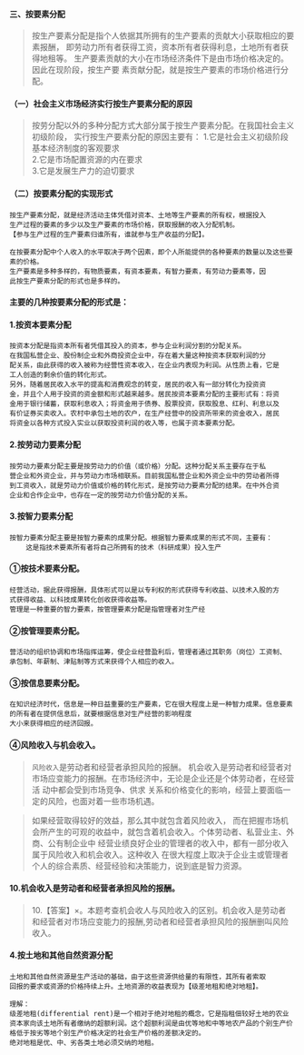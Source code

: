 #### 三、按要素分配
>   按生产要素分配是指个人依据其所拥有的生产要素的贡献大小获取相应的要素报酬，
    即劳动力所有者获得工资，资本所有者获得利息，土地所有者获得地租等。
    生产要素贡献的大小在市场经济条件下是由市场价格决定的。因此在现阶段，按生产要
    素贡献分配，就是按生产要素的市场价格进行分配。

#### （一）社会主义市场经济实行按生产要素分配的原因
>   按劳分配以外的多种分配方式大部分属于按生产要素分配。在我国社会主义初级阶段，
实行按生产要素分配的原因主要有：
    1.它是社会主义初级阶段基本经济制度的客观要求  
    2.它是市场配置资源的内在要求  
    3.它是发展生产力的迫切要求  

#### （二）按要素分配的实现形式
    按生产要素分配，就是经济活动主体凭借对资本、土地等生产要素的所有权，根据投入
    生产过程的要素的多少以及生产要素的市场价格，获取报酬的收入分配机制。
    【参与生产过程的生产要素归谁所有，谁就参与生产收益的分配】。

    在按要素分配中个人收入的水平取决于两个因素，即个人所能提供的各种要素的数量以及这些要素的价格。
    生产要素是多种多样的，有物质要素，有资本要素，有智力要素，有劳动力要素等，因
    此按生产要素分配的形式也是多样的。

#### 主要的几种按要素分配的形式是：
#### 1.按资本要素分配
    按资本分配是指资本所有者凭借其投入的资本，参与企业利润分割的分配关系。
    在我国私营企业、股份制企业和外商投资企业中，存在着大量这种按资本获取利润的分
    配关系，由此获得的收入被称为经营性资本收入，在企业内表现为利润。从性质上看，它是
    工人创造的剩余价值的转化形式。
    另外，随着居民收入水平的提高和消费观念的转变，居民的收入有一部分转化为投资资
    金，并且个人用于投资的资金额和形式越来越多。居民按资本要素分配的主要形式有：将资
    金用于银行储蓄，获取利息收入；将资金用于债券、股票投资，获取股息、红利、利息以及
    有价证券买卖收入。农村中承包土地的农户，在生产经营中的投资所带来的资金收入，居民
    将资金以各种方式投入实业以获取投资利润的收入等，也属于资本要素分配。
#### 2.按劳动力要素分配
    按劳动力要素分配主要是按劳动力的价值（或价格）分配。这种分配关系主要存在于私
    营企业和外资企业，并与劳动力市场相联系。目前我国私营企业和外资企业中的劳动者所得
    到工资收入，就是劳动力价值或价格的转化形式，是按劳动力要素分配的结果。在中外合资
    企业和合作企业中，也存在一定的按劳动力价值分配的关系。
#### 3.按智力要素分配
    按智力要素分配主要是按智力要素的成果分配。根据智力要素成果的形式不同，主要有：
        这是指技术要素所有者将自己所拥有的技术（科研成果）投入生产
#### ①按技术要素分配。
    经营活动，据此获得报酬，具体形式可以是以专利权的形式获得专利收益、以技术入股的方
    式获得收益、以科技成果转化创收获得收益等。
    管理是一种重要的智力要素，按管理要素分配是指管理者对生产经
#### ②按管理要素分配。
    营活动的组织协调和市场指挥运筹，使企业经营盈利后，管理者通过其职务（岗位）工资制、
    承包制、年薪制、津贴制等方式来获得个人相应的收入。
    
#### ③按信息要素分配。
    在知识经济时代，信息是一种日益重要的生产要素，它在很大程度上是一种智力成果。信息要素的所有者在提供信息后，就要根据信息对生产经营的影响程度
    大小来获得相应的经济回报。
    
    
#### ④风险收入与机会收入。
>   `风险收入`是劳动者和经营者承担风险的报酬。
机会收入是劳动者和经营者对市场应变能力的报酬。在市场经济中，无论是企业还是个体劳动者，在经营活
    动中都会受到市场竞争、供求   关系和价格变化的影响，经营上要面临一定的风险，也面对着一些市场机遇。
    
>   如果经营取得较好的效益，那么其中就包含着风险收入，
而在把握市场机会所产生的可观的收益中，就包含着机会收入。个体劳动者、私营业主、外商、公有制企业中
    经营业绩良好企业的管理者的收入中，都有一部分收入属于风险收入和机会收入。这种收入
    在很大程度上取决于企业主或管理者个人的综合素质、经营经验和决策能力，说到底是智力资源。

#### 10.机会收入是劳动者和经营者承担风险的报酬。
>   10.【答案】×。本题考查机会收人与风险收入的区别。机会收入是劳动者
    和经营者对市场应变能力的报酬,劳动者和经营者承担风险的报酬删叫风险收入。
    

    
#### 4.按土地和其他自然资源分配
    土地和其他自然资源是生产活动的基础，由于这些资源供给量的有限性，其所有者索取
    回报的要求或资源的价格持续上升。土地资源的收益表现为【级差地租和绝对地租】。

    理解：
    级差地租(differential rent)是一个相对于绝对地租的概念，它是指租佃较好土地的农业资本家向该土地所有者缴纳的超额利润。这个超额利润是由优等地和中等地农产品的个别生产价格低于按劣等地个别生产价格决定的社会生产价格的差额决定的。
    绝对地租是优、中、劣各类土地必须交纳的地租。





